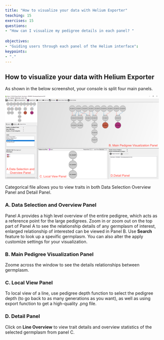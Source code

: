 ```yaml
---
title: "How to visualize your data with Helium Exporter"
teaching: 15
exercises: 15
questions:
- "How can I visualize my pedigree details in each panel? "

objectives:
- "Guiding users through each panel of the Helium interface":
keypoints:
- "."
---
```

## How to visualize your data with Helium Exporter

As shown in the below screenshot, your console is split four main panels.

![Screenshot of main code listing](../fig/helium-exporter-7.png)


Categorical file allows you to view traits in both Data Selection Overview Panel and Detail Panel. 

### A. Data Selection and Overview Panel

Panel A provides a high level overview of the entire pedigree, which acts as a reference point for the large pedigrees. Zoom in or zoom out on the top part of Panel A to see the relationship details of any germplasm of interest, enlarged relationship of interested can be viewed in Panel B. Use **Search** feature to look up a spevific germplasm. You can also alter the apply customize settings for your visualization.

### B. Main Pedigree Visualization Panel

Zoome across the window to see the details relationships between germplasm.

### C. Local View Panel 

To local view of a line, use pedigree depth function to select the pedigree depth (to go back to as many generations as you want), as well as using export function to get a high-quality .png file. 

### D. Detail Panel

Click on **Line Overview** to view trait details and overview statistics of the selected germplasm from panel C.
